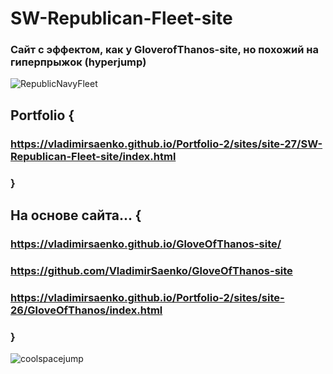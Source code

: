 # SW-Republican-Fleet-site

### Сайт с эффектом, как у GloverofThanos-site, но похожий на гиперпрыжок (hyperjump)

![RepublicNavyFleet](https://user-images.githubusercontent.com/56477695/115123728-08360b80-9fc7-11eb-9627-052630c71aab.png)

## Portfolio {
 
### https://vladimirsaenko.github.io/Portfolio-2/sites/site-27/SW-Republican-Fleet-site/index.html

### }

## На основе сайта... {

### https://vladimirsaenko.github.io/GloveOfThanos-site/

### https://github.com/VladimirSaenko/GloveOfThanos-site

### https://vladimirsaenko.github.io/Portfolio-2/sites/site-26/GloveOfThanos/index.html

### }

![coolspacejump](https://user-images.githubusercontent.com/56477695/124312920-ce61b380-db78-11eb-8c6a-aa276b3f0198.gif)
